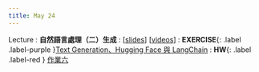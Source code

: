 ```yaml
---
title: May 24
---
```


Lecture
: **自然語言處理（二）生成**
  : [[slides](https://docs.google.com/presentation/d/1njV5S_KGM6hzkh0ViC9Dui87pOaSdYC3NxMyBDq1XJc/edit?usp=sharing)] [[videos](https://youtu.be/2taH_EveQD4)]
: **EXERCISE**{: .label .label-purple }[Text Generation、Hugging Face 與 LangChain](https://colab.research.google.com/drive/1CPkHg6T5_-x7o9zVpZXpi-WC8QbLJM4g?usp=sharing)
: **HW**{: .label .label-red } [作業六](/2023/announcements/)
